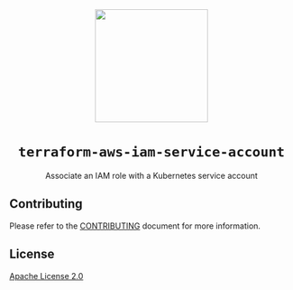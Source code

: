 <div align="center">
  <a href="https://github.com/mongodb-devprod-infrastructure/terraform-aws-iam-service-account">
    <img src="https://user-images.githubusercontent.com/2184329/145092072-d669fd86-de77-427e-aa78-7bc14e0bf531.png" width="200">
  </a>
  <h1>
    <code>terraform-aws-iam-service-account</code>
  </h1>
  <p>Associate an IAM role with a Kubernetes service account</p>
</div>

<!-- BEGIN_TF_DOCS -->
<!-- END_TF_DOCS -->

## Contributing

Please refer to the [CONTRIBUTING](docs/CONTRIBUTING.md) document for more information.

## License

[Apache License 2.0](LICENSE)

